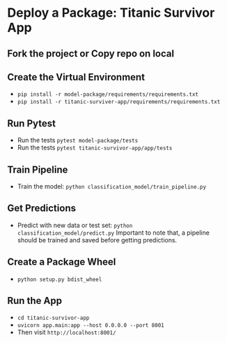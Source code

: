 # Deploy a Package: Titanic Survivor App


## Fork the project or Copy repo on local

## Create the Virtual Environment
- `pip install -r model-package/requirements/requirements.txt`
- `pip install -r titanic-surviver-app/requirements/requirements.txt`

## Run Pytest
- Run the tests `pytest model-package/tests`
- Run the tests `pytest titanic-survivor-app/app/tests`
 
## Train Pipeline
- Train the model: `python classification_model/train_pipeline.py`

## Get Predictions
- Predict with new data or test set: `python classification_model/predict.py`
Important to note that, a pipeline should be trained and saved before getting predictions.

## Create a Package Wheel 
- `python setup.py bdist_wheel`

## Run the App
- `cd titanic-survivor-app`
- `uvicorn app.main:app --host 0.0.0.0 --port 8001`
- Then visit `http://localhost:8001/`